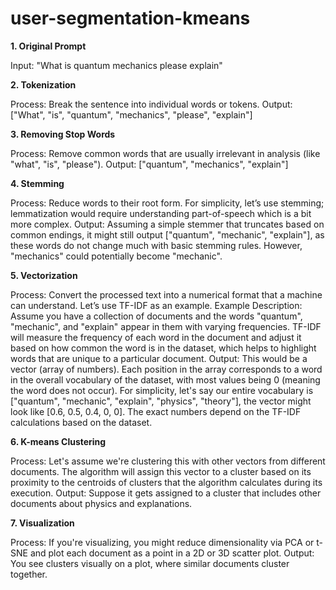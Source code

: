 # user-segmentation-kmeans


**1. Original Prompt**

Input: "What is quantum mechanics please explain"

**2. Tokenization**

Process: Break the sentence into individual words or tokens.
Output: ["What", "is", "quantum", "mechanics", "please", "explain"]

**3. Removing Stop Words**

Process: Remove common words that are usually irrelevant in analysis (like "what", "is", "please").
Output: ["quantum", "mechanics", "explain"]

**4. Stemming**

Process: Reduce words to their root form. For simplicity, let’s use stemming; lemmatization would require understanding part-of-speech which is a bit more complex.
Output: Assuming a simple stemmer that truncates based on common endings, it might still output ["quantum", "mechanic", "explain"], as these words do not change much with basic stemming rules. However, "mechanics" could potentially become "mechanic".

**5. Vectorization**

Process: Convert the processed text into a numerical format that a machine can understand. Let’s use TF-IDF as an example.
Example Description: Assume you have a collection of documents and the words "quantum", "mechanic", and "explain" appear in them with varying frequencies. TF-IDF will measure the frequency of each word in the document and adjust it based on how common the word is in the dataset, which helps to highlight words that are unique to a particular document.
Output: This would be a vector (array of numbers). Each position in the array corresponds to a word in the overall vocabulary of the dataset, with most values being 0 (meaning the word does not occur). For simplicity, let's say our entire vocabulary is ["quantum", "mechanic", "explain", "physics", "theory"], the vector might look like [0.6, 0.5, 0.4, 0, 0]. The exact numbers depend on the TF-IDF calculations based on the dataset.

**6. K-means Clustering**

Process: Let's assume we're clustering this with other vectors from different documents. The algorithm will assign this vector to a cluster based on its proximity to the centroids of clusters that the algorithm calculates during its execution.
Output: Suppose it gets assigned to a cluster that includes other documents about physics and explanations.

**7. Visualization**

Process: If you're visualizing, you might reduce dimensionality via PCA or t-SNE and plot each document as a point in a 2D or 3D scatter plot.
Output: You see clusters visually on a plot, where similar documents cluster together.
